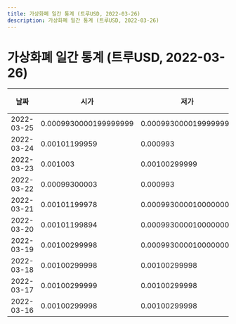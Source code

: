```yaml
---
title: 가상화폐 일간 통계 (트루USD, 2022-03-26)
description: 가상화폐 일간 통계 (트루USD, 2022-03-26)
---
```


가상화폐 일간 통계 (트루USD, 2022-03-26)
===

|날짜|시가|저가|고가|종가|비고|
|--|--|--|--|--|--|
|2022-03-25|0.0009930000199999999|0.0009930000199999999|0.00100299998|0.0009930000199999999|    |
|2022-03-24|0.00101199959|0.000993|0.00101199959|0.000993|    |
|2022-03-23|0.001003|0.00100299999|0.00101199953|0.00101199953|    |
|2022-03-22|0.00099300003|0.000993|0.00101199998|0.000993|    |
|2022-03-21|0.00101199978|0.0009930000100000001|0.00101199978|0.00099300003|    |
|2022-03-20|0.00101199894|0.0009930000100000001|0.0010119997899999999|0.0009930000100000001|    |
|2022-03-19|0.00100299998|0.0009930000100000001|0.00101199951|0.001|    |
|2022-03-18|0.00100299998|0.00100299998|0.00100299999|0.00100299998|    |
|2022-03-17|0.00100299999|0.00100299998|0.00100299999|0.00100299998|    |
|2022-03-16|0.00100299998|0.00100299998|0.001003|0.00100299998|    |
